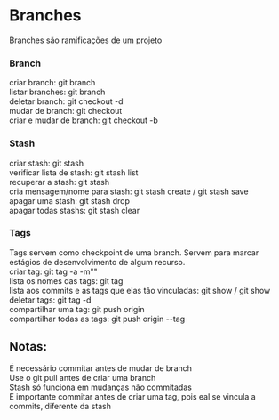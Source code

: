 # Branches
Branches são ramificações de um projeto

### Branch
criar branch: git branch <nome> <br/>
listar branches: git branch <br/>
deletar branch: git checkout -d <br/>
mudar de branch: git checkout <nome> <br/>
criar e mudar de branch: git checkout -b <nome> <br/>

### Stash
criar stash: git stash <br/>
verificar lista de stash: git stash list <br/>
recuperar a stash: git stash <nome> <br/>
cria mensagem/nome para stash: git stash create<mensagem> / git stash save <mensagem> <br/>
apagar uma stash: git stash drop <indice> <br/>
apagar todas stashs: git stash clear <br/>

### Tags
Tags servem como checkpoint de uma branch. Servem para marcar estágios de desenvolvimento de algum recurso. <br/>
criar tag: git tag -a <nome> -m"<msg>" <br/>
lista os nomes das tags: git tag <br/>
lista aos commits e as tags que elas tão vinculadas: git show / git show <nome> <br/>
deletar tags: git tag -d <nome> <br/>
compartilhar uma tag: git push origin <nome> <br/>
compartilhar todas as tags: git push origin --tag <br/>

## Notas:
É necessário commitar antes de mudar de branch <br/>
Use o git pull antes de criar uma branch <br/>
Stash só funciona em mudanças não commitadas <br/>
É importante commitar antes de criar uma tag, pois eal se vincula a commits, diferente da stash <br/>